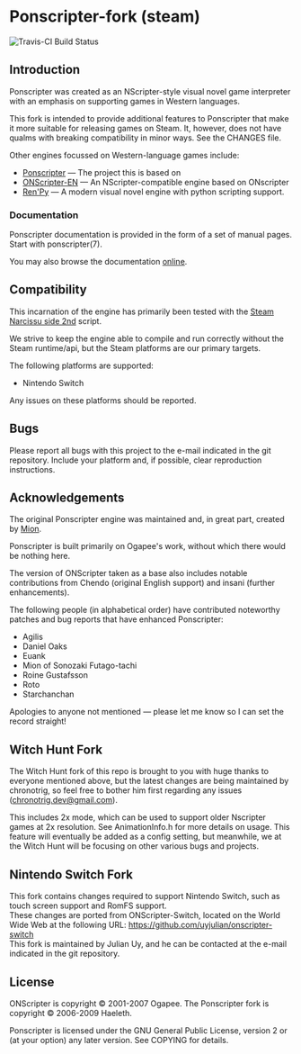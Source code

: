 # Ponscripter-fork (steam)

![Travis-CI Build Status](https://travis-ci.org/sekaiproject/ponscripter-fork.svg)

## Introduction

Ponscripter was created as an NScripter-style visual novel game interpreter with an emphasis
on supporting games in Western languages.

This fork is intended to provide additional features to Ponscripter that make it more suitable for releasing
games on Steam. It, however, does not have qualms with breaking compatibility in minor ways. See the CHANGES file.

Other engines focussed on Western-language games include:

* [Ponscripter](http://unclemion.com/onscripter/releases/) &mdash; The project this is based on
* [ONScripter-EN](http://unclemion.com/onscripter/releases/) &mdash; An NScripter-compatible engine based on ONscripter
* [Ren'Py](http://www.renpy.org/) &mdash; A modern visual novel engine with python scripting support.

### Documentation

Ponscripter documentation is provided in the form of a set of manual
pages. Start with ponscripter(7).

You may also browse the documentation [online](https://sekaiproject.github.io/ponscripter-fork/doc/).


## Compatibility

This incarnation of the engine has primarily been tested with the [Steam Narcissu side 2nd](http://store.steampowered.com/app/264380) script.

We strive to keep the engine able to compile and run correctly without the Steam runtime/api, but
the Steam platforms are our primary targets.

The following platforms are supported:

* Nintendo Switch

Any issues on these platforms should be reported.

## Bugs

Please report all bugs with this project to the e-mail indicated in the git repository. Include your platform and, if possible, clear reproduction instructions.

## Acknowledgements

The original Ponscripter engine was maintained and, in great part, created by [Mion](http://unclemion.com).

Ponscripter is built primarily on Ogapee's work, without which there
would be nothing here.

The version of ONScripter taken as a base also includes notable
contributions from Chendo (original English support) and insani
(further enhancements).

The following people (in alphabetical order) have contributed 
noteworthy patches and bug reports that have enhanced Ponscripter:

* Agilis
* Daniel Oaks
* Euank
* Mion of Sonozaki Futago-tachi
* Roine Gustafsson
* Roto
* Starchanchan

Apologies to anyone not mentioned &mdash; please let me know so I can set the
record straight!

## Witch Hunt Fork

The Witch Hunt fork of this repo is brought to you with huge thanks to everyone mentioned above, but the latest changes are being maintained by chronotrig, so feel free to bother him first regarding any issues (chronotrig.dev@gmail.com).

This includes 2x mode, which can be used to support older Nscripter games at 2x resolution. See AnimationInfo.h for more details on usage. This feature will eventually be added as a config setting, but meanwhile, we at the Witch Hunt will be focusing on other various bugs and projects.

## Nintendo Switch Fork

This fork contains changes required to support Nintendo Switch, such as touch screen support and RomFS support.  
These changes are ported from ONScripter-Switch, located on the World Wide Web at the following URL: https://github.com/uyjulian/onscripter-switch  
This fork is maintained by Julian Uy, and he can be contacted at the e-mail indicated in the git repository.

## License

ONScripter is copyright © 2001-2007 Ogapee.  The Ponscripter fork is
copyright © 2006-2009 Haeleth.

Ponscripter is licensed under the GNU General Public License, version
2 or (at your option) any later version.  See COPYING for details.
